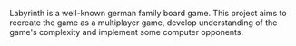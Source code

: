 Labyrinth is a well-known german family board game. This project aims to recreate the game as a multiplayer game, develop understanding of the game's complexity and implement some computer opponents.